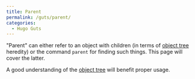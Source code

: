 ```yaml
---
title: Parent
permalink: /guts/parent/
categories: 
  - Hugo Guts
---
```


"Parent" can either refer to an object with children (in terms of
[object tree](basics/object-tree) heredity) or the command `parent`
for finding such things. This page will cover the latter.

A good understanding of the [object tree](basics/object-tree) will
benefit proper usage.

